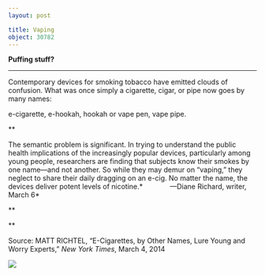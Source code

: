 ```yaml
---
layout: post

title: Vaping
object: 30782
---
```

**Puffing stuff?**

****

Contemporary devices for smoking tobacco have emitted clouds of confusion. What was once simply a cigarette, cigar, or pipe now goes by many names: 

e-cigarette, e-hookah, hookah or vape pen, vape pipe.

**

The semantic problem is significant. In trying to understand the public health implications of the increasingly popular devices, particularly among young people, researchers are finding that subjects know their smokes by one name—and not another. So while they may demur on “vaping,” they neglect to share their daily dragging on an e-cig. No matter the name, the devices deliver potent levels of nicotine.*              —Diane Richard, writer, March 6*

**

**

Source: MATT RICHTEL, “E-Cigarettes, by Other Names, Lure Young and Worry Experts,” *New York Times*, March 4, 2014

![]({{siteurl.base}}/images/14-03-06_68.79_VapingEDIT-1.png)
